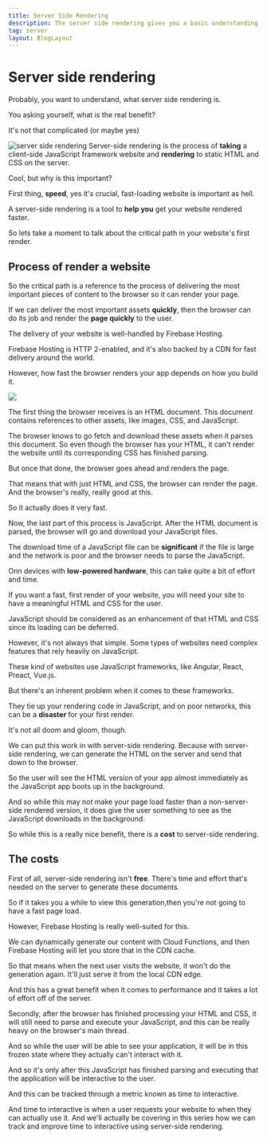 ```yaml
---
title: Server Side Rendering
description: The server side rendering gives you a basic understanding of how these things are work
tag: server
layout: BlogLayout
---
```


# Server side rendering

Probably, you want to understand, what server side rendering is.

You asking yourself, what is the real benefit?

It's not that complicated (or maybe yes)

![server side rendering](https://miro.medium.com/max/1784/1*-VqbtPgXzNOtXGvcnxm7IA.png)
Server-side rendering is the process of **taking** a client-side JavaScript framework website and **rendering** to static HTML and CSS on the server.

Cool, but why is this important?

First thing, **speed**, yes it's crucial, fast-loading website is important as hell.

A server-side rendering is a tool to **help you** get your website rendered faster.


So lets take a moment to talk about the critical path in your website's first render.

## Process of render a website

So the critical path is a reference to the process of delivering the most important pieces of content to the browser so it can render your page.

If we can deliver the most important assets **quickly**, then the browser can do its job and render the **page quickly** to the user.

The delivery of your website is well-handled by Firebase Hosting.

Firebase Hosting is HTTP 2-enabled, and it's also backed by a CDN for fast delivery around the world.

However, how fast the browser renders your app depends on how you build it.

![](https://3.bp.blogspot.com/-7pXla4gYcSU/XB-aQElY_zI/AAAAAAAAHTA/soP-84BDatwdPyeo3jrwtQxQAvzbQIbUgCLcBGAs/s1600/js_css_html.png)

The first thing the browser receives is an HTML document. This document contains references to other assets, like images, CSS, and JavaScript.

The browser knows to go fetch and download these assets when it parses this document. So even though the browser has your HTML, it can't render the website until its corresponding CSS has finished parsing.

But once that done, the browser goes ahead and renders the page.

That means that with just HTML and CSS, the browser can render the page.
And the browser's really, really good at this.

So it actually does it very fast.

Now, the last part of this process is JavaScript. After the HTML document is parsed, the browser will go and download your JavaScript files.

The download time of a JavaScript file can be **significant** if the file is large and the network is poor and the browser needs to parse the JavaScript.

Onn devices with **low-powered hardware**, this can take quite a bit of effort and time.

If you want a fast, first render of your website, you will need your site to have a meaningful HTML and CSS for the user.

JavaScript should be considered as an enhancement of that HTML and CSS since its loading can be deferred.

However, it's not always that simple. Some types of websites need complex features that rely heavily on JavaScript.

These kind of websites use JavaScript frameworks, like Angular, React, Preact, Vue.js.

But there's an inherent problem when it comes to these frameworks.

They tie up your rendering code in JavaScript, and on poor networks, this can be a **disaster** for your first render.

It's not all doom and gloom, though.

We can put this work in with server-side rendering. Because with server-side rendering, we can generate the HTML on the server and send that down to the browser.

So the user will see the HTML version of your app almost immediately as the JavaScript app boots up in the background.

And so while this may not make your page load faster than a non-server-side rendered version, it does give the user something to see as the JavaScript  downloads in the background.

So while this is a really nice benefit, there is a **cost** to server-side rendering.

## The costs

First of all, server-side rendering isn't **free**. There's time and effort that's needed on the server to generate these documents.

So if it takes you a while to view this generation,then you're not going to have a fast page load.

However, Firebase Hosting is really well-suited for this.

We can dynamically generate our content with Cloud Functions, and then Firebase Hosting will let you store that in the CDN cache.

So that means when the next user visits the website, it won't do the generation again. It'll just serve it from the local CDN edge.

And this has a great benefit when it comes to performance and it takes a lot of effort off of the server.

Secondly, after the browser has finished processing your HTML and CSS, it will still need to parse and execute your JavaScript, and this can be really heavy on the browser's main thread.

And so while the user will be able to see your application, it will be in this frozen state where they actually can't interact with it.

And so it's only after this JavaScript has finished parsing and executing
that the application will be interactive to the user.

And this can be tracked through a metric known as time to interactive.

And time to interactive is when a user requests your website to when they can actually use it. And we'll actually be covering in this series how we can track and improve time to interactive using server-side rendering.
